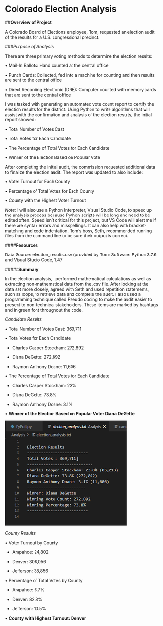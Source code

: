 # **Colorado Election Analysis**

##**Overview of Project**

A Colorado Board of Elections employee, Tom, requested an election audit of the results for a U.S. congressional precinct.  

###*Purpose of Analysis*

There are three primary voting methods to determine the election results:

•	Mail-In Ballots: Hand counted at the central office

•	Punch Cards: Collected, fed into a machine for counting and then results are sent to the central office

•	Direct Recording Electronic (DRE): Computer counted with memory cards that are sent to the central office

I was tasked with generating an automated vote count report to certify the election results for the district.  Using Python to write algorithms that will assist with the confirmation and analysis of the election results, the initial report showed:

•	Total Number of Votes Cast

•	Total Votes for Each Candidate

•	The Percentage of Total Votes for Each Candidate

•	Winner of the Election Based on Popular Vote

After completing the initial audit, the commission requested additional data to finalize the election audit. The report was updated to also include:

•	Voter Turnout for Each County

•	Percentage of Total Votes for Each County 

•	County with the Highest Voter Turnout

*Note:* I will also use a Python Interpreter, Visual Studio Code, to speed up the analysis process because Python scripts will be long and need to be edited often.  Speed isn’t critical for this project, but VS Code will alert me if there are syntax errors and misspellings. It can also help with bracket-matching and code indentation.  Tom’s boss, Seth, recommended running files from the command line to be sure their output is correct. 

####**Resources**

Data Source: election_results.csv (provided by Tom)
Software: Python 3.7.6 and Visual Studio Code, 1.47

#####**Summary**

In the election analysis, I performed mathematical calculations as well as extracting non-mathematical data from the .csv file. After looking at the data set more closely, agreed with Seth and used repetition statements, such as loops, to retrieve data and complete the audit.  I also used a programming technique called Pseudo coding to make the audit easier to present to non-technical stakeholders. These items are marked by hashtags and in green font throughout the code. 

*Candidate Results*

•	Total Number of Votes Cast: 369,711

•	Total Votes for Each Candidate

  -	Charles Casper Stockham: 272,892

  -	Diana DeGette: 272,892

  -	Raymon Anthony Doane: 11,606

•	The Percentage of Total Votes for Each Candidate

  -	Charles Casper Stockham: 23%
  
  -	Diana DeGette: 73.8%
  
  -	Raymon Anthony Doane: 3.1%
  
•	**Winner of the Election Based on Popular Vote: Diana DeGette**

![Election Results](https://github.com/FeliciaGanthier/Election_Analysis/blob/master/Election%20Results.png)

*County Results*

•	Voter Turnout by County

-	Arapahoe: 24,802

-	Denver: 306,056

-	Jefferson: 38,856

•	Percentage of Total Votes by County

-	Arapahoe: 6.7%

-	Denver: 82.8%

-	Jefferson: 10.5%

•	**County with Highest Turnout: Denver**





